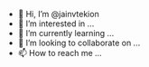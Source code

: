 - 👋 Hi, I’m @jainvtekion
- 👀 I’m interested in ...
- 🌱 I’m currently learning ...
- 💞️ I’m looking to collaborate on ...
- 📫 How to reach me ...

<!---
jainvtekion/jainvtekion is a ✨ special ✨ repository because its `README.md` (this file) appears on your GitHub profile.
You can click the Preview link to take a look at your changes.
--->
